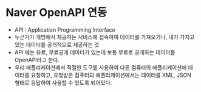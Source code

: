 # Naver OpenAPI 연동
* API : Application Programming Interface
* 누군가가 개방해서 제공하는 서비스에 접속하여 데이터를 가져오거나, 내가 가지고 있는 데이터를 공개적으로 제공하는 것
* API 에는 유료, 무료공개 데이터가 있는데 보통 무료로 공개하는 데이터를 OpenAPI라고 한다.
* 우리 애플리케이션에서 적절한 도구를 사용하여 다른 컴퓨터의 애플리케이션에 데이터를 요청하고, 요청받은 컴퓨터의 애플리케이션에서는 데이터를 XML, JSON 형태로 응답하여 사용할 수 있도록 되어있다.